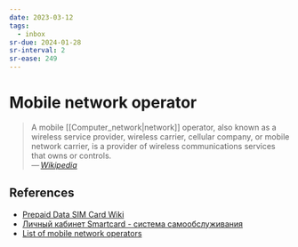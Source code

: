 ```yaml
---
date: 2023-03-12
tags:
  - inbox
sr-due: 2024-01-28
sr-interval: 2
sr-ease: 249
---
```


# Mobile network operator

> A mobile [[Computer_network|network]] operator, also known as a wireless
> service provider, wireless carrier, cellular company, or mobile network
> carrier, is a provider of wireless communications services that owns or
> controls.\
> — <cite>[Wikipedia](https://en.wikipedia.org/wiki/Mobile_network_operator)</cite>

## References

- [Prepaid Data SIM Card Wiki](https://prepaid-data-sim-card.fandom.com/wiki/Prepaid_SIM_with_data)
- [Личный кабинет Smartcard - система самообслуживания](https://lk.smcard.ru/session/new)
- [List of mobile network operators](https://en.wikipedia.org/wiki/List_of_mobile_network_operators)

